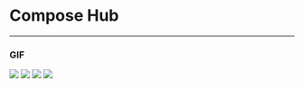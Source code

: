 # Compose Hub
---

### GIF

<p float="left">
<img src="https://github.com/ghaleprachan/jetpack-compose-hub/blob/develop/arts/gifs/dashboard.gif?raw=true" width="200" height="auto">
<img src="https://github.com/ghaleprachan/jetpack-compose-hub/blob/develop/arts/gifs/insta-home.gif?raw=true" width="200" height="auto">
<img src="https://github.com/ghaleprachan/jetpack-compose-hub/blob/develop/arts/gifs/insta-profile.gif?raw=true" width="200" height="auto">
<img src="https://github.com/ghaleprachan/jetpack-compose-hub/blob/develop/arts/gifs/mail-home.gif?raw=true" width="200" height="auto">
</p>

[//]: # (# Screenshots)

[//]: # ()

[//]: # (<p float="left">)

[//]: # (<img src="https://github.com/ghaleprachan/jetpack-compose-hub/blob/develop/arts/ss/dashboard.jpg?raw=true" width="200" height="auto">)

[//]: # (<img src="https://github.com/ghaleprachan/jetpack-compose-hub/blob/develop/arts/ss/dashboard-expanded.jpg?raw=true" width="200" height="auto">)

[//]: # (<img src="https://github.com/ghaleprachan/jetpack-compose-hub/blob/develop/arts/ss/insta-home.jpg?raw=true" width="200" height="auto">)

[//]: # (<img src="https://github.com/ghaleprachan/jetpack-compose-hub/blob/develop/arts/ss/insta-profile.jpg?raw=true" width="200" height="auto">)

[//]: # (<img src="https://github.com/ghaleprachan/jetpack-compose-hub/blob/develop/arts/ss/insta-bottomsheet.jpg?raw=true" width="200" height="auto">)

[//]: # (<img src="https://github.com/ghaleprachan/jetpack-compose-hub/blob/develop/arts/ss/mail-home.jpg?raw=true" width="200" height="auto">)

[//]: # (<img src="https://github.com/ghaleprachan/jetpack-compose-hub/blob/develop/arts/ss/mail-drawer.jpg?raw=true" width="200" height="auto">)

[//]: # (</p>)
